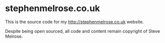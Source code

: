 # stephenmelrose.co.uk

This is the source code for my http://stephenmelrose.co.uk website.

Despite being open sourced, all code and content remain copyright of Steve Melrose.
